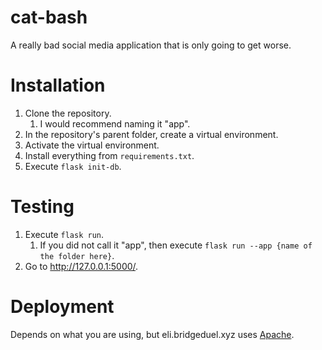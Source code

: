 # cat-bash
A really bad social media application that is only going to get worse.

# Installation
1) Clone the repository.
    1) I would recommend naming it "app".
2) In the repository's parent folder, create a virtual environment.
3) Activate the virtual environment.
4) Install everything from `requirements.txt`.
5) Execute `flask init-db`.

# Testing
1) Execute `flask run`.
    1) If you did not call it "app", then execute `flask run --app {name of the folder here}`.
2) Go to <http://127.0.0.1:5000/>.

# Deployment
Depends on what you are using, but eli.bridgeduel.xyz uses [Apache](https://flask.palletsprojects.com/en/2.0.x/deploying/mod_wsgi/).